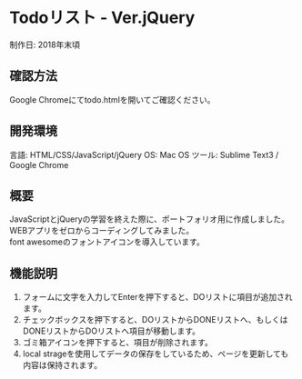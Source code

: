 # Todoリスト - Ver.jQuery
制作日: 2018年末頃

## 確認方法
Google Chromeにてtodo.htmlを開いてご確認ください。

## 開発環境
言語: HTML/CSS/JavaScript/jQuery
OS: Mac OS
ツール: Sublime Text3 / Google Chrome

## 概要
JavaScriptとjQueryの学習を終えた際に、ポートフォリオ用に作成しました。<br>
WEBアプリをゼロからコーディングしてみました。<br>
font awesomeのフォントアイコンを導入しています。

## 機能説明
1. フォームに文字を入力してEnterを押下すると、DOリストに項目が追加されます。<br>
1. チェックボックスを押下すると、DOリストからDONEリストへ、もしくはDONEリストからDOリストへ項目が移動します。<br>
1. ゴミ箱アイコンを押下すると、項目が削除されます。<br>
1. local strageを使用してデータの保存をしているため、ページを更新しても内容は保持されます。

